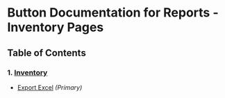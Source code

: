 # Button Documentation for Reports - Inventory Pages

## Table of Contents

### 1. [Inventory](#reports-lsp-inventory)

- [Export Excel](#reports-inventory-export-excel-button) *(Primary)*
